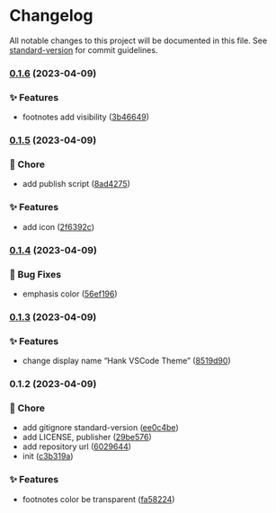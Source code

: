 # Changelog

All notable changes to this project will be documented in this file. See [standard-version](https://github.com/conventional-changelog/standard-version) for commit guidelines.

### [0.1.6](https://github.com/zjhcn/hank-monokai-theme/compare/v0.1.5...v0.1.6) (2023-04-09)


### ✨ Features

* footnotes add visibility ([3b46649](https://github.com/zjhcn/hank-monokai-theme/commit/3b466499bfe72ee204048de5c56b54c2d17675ec))

### [0.1.5](https://github.com/zjhcn/hank-monokai-theme/compare/v0.1.4...v0.1.5) (2023-04-09)


### 🚀 Chore

* add publish script ([8ad4275](https://github.com/zjhcn/hank-monokai-theme/commit/8ad4275eaf623782bfc72ed175065631808f4e9a))


### ✨ Features

* add icon ([2f6392c](https://github.com/zjhcn/hank-monokai-theme/commit/2f6392cf7bc1a7bfabf8abe738440d97de3cfbc3))

### [0.1.4](https://github.com/zjhcn/hank-monokai-theme/compare/v0.1.3...v0.1.4) (2023-04-09)


### 🐛 Bug Fixes

* emphasis color ([56ef196](https://github.com/zjhcn/hank-monokai-theme/commit/56ef1963c2692cf7c4011c64326d9676f1c773ff))

### [0.1.3](https://github.com/zjhcn/hank-monokai-theme/compare/v0.1.2...v0.1.3) (2023-04-09)


### ✨ Features

* change display name “Hank VSCode Theme” ([8519d90](https://github.com/zjhcn/hank-monokai-theme/commit/8519d909f97102a3913bb5cc08cde12644234afd))

### 0.1.2 (2023-04-09)


### 🚀 Chore

* add gitignore standard-version ([ee0c4be](https://github.com/zjhcn/hank-monokai-theme/commit/ee0c4be0fd4ff28811dce46b6fb731cdc5510aa2))
* add LICENSE, publisher ([29be576](https://github.com/zjhcn/hank-monokai-theme/commit/29be576902db66536efc207110053d3969db782e))
* add repository url ([6029644](https://github.com/zjhcn/hank-monokai-theme/commit/60296448e00aa3c0a431a449257bd00523c4c247))
* init ([c3b319a](https://github.com/zjhcn/hank-monokai-theme/commit/c3b319a4f0512d3b2bc911eb19c0692327bb6699))


### ✨ Features

* footnotes color be transparent ([fa58224](https://github.com/zjhcn/hank-monokai-theme/commit/fa582241fcfe1430237b3eefaea9c186f259d2f2))
